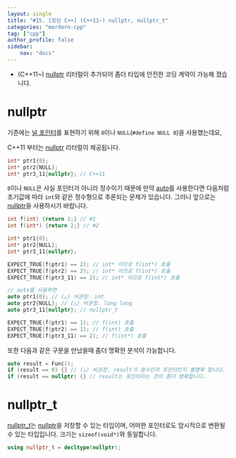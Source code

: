 ```yaml
---
layout: single
title: "#15. [모던 C++] (C++11~) nullptr, nullptr_t"
categories: "mordern-cpp"
tag: ["cpp"]
author_profile: false
sidebar: 
    nav: "docs"
---
```


* (C++11~) [nullptr](https://tango1202.github.io/mordern-cpp/mordern-cpp-nullptr/) 리터럴이 추가되어 좀더 타입에 안전한 코딩 계약이 가능해 졌습니다.

# nullptr

기존에는 [널 포인터](https://tango1202.github.io/classic-cpp-guide/classic-cpp-guide-pointer-reference/#%EB%84%90-%ED%8F%AC%EC%9D%B8%ED%84%B0)를 표현하기 위해 `0`이나 `NULL`(`#define NULL 0`)을 사용했는데요, 

C++11 부터는 [nullptr](https://tango1202.github.io/mordern-cpp/mordern-cpp-nullptr/) 리터럴이 제공됩니다.

```cpp
int* ptr1{0};
int* ptr2{NULL};
int* ptr3_11{nullptr}; // C++11
```

`0`이나 `NULL`은 사실 포인터가 아니라 정수이기 때문에 만약 [auto](https://tango1202.github.io/mordern-cpp/mordern-cpp-auto-decltype/#auto)를 사용한다면 다음처럼 초기값에 따라 `int`와 같은 정수형으로 추론되는 문제가 있습니다. 그러니 앞으로는 [nullptr](https://tango1202.github.io/mordern-cpp/mordern-cpp-nullptr/)을 사용하시기 바랍니다.


```cpp
int f(int) {return 1;} // #1
int f(int*) {return 2;} // #2

int* ptr1{0};
int* ptr2{NULL};
int* ptr3_11{nullptr};

EXPECT_TRUE(f(ptr1) == 2); // int* 이므로 f(int*) 호출
EXPECT_TRUE(f(ptr2) == 2); // int* 이므로 f(int*) 호출
EXPECT_TRUE(f(ptr3_11) == 2); // int* 이므로 f(int*) 호출

// auto를 사용하면
auto ptr1{0}; // (△) 비권장. int
auto ptr2{NULL}; // (△) 비권장. long long
auto ptr3_11{nullptr}; // nullptr_t

EXPECT_TRUE(f(ptr1) == 1); // f(int) 호출  
EXPECT_TRUE(f(ptr2) == 1); // f(int) 호출
EXPECT_TRUE(f(ptr3_11) == 2); // f(int*) 호출
```

또한 다음과 같은 구문을 만났을때 좀더 명확한 분석이 가능합니다.

```cpp
auto result = Func();
if (result == 0) {} // (△) 비권장. result가 정수인지 포인터인지 불명확 합니다.
if (result == nullptr) {} // result는 포인터라는 것이 좀더 명확합니다.
```

# nullptr_t

[nullptr_t](https://tango1202.github.io/mordern-cpp/mordern-cpp-nullptr/#nullptr_t)는 [nullptr](https://tango1202.github.io/mordern-cpp/mordern-cpp-nullptr/)을 저장할 수 있는 타입이며, 어떠한 포인터로도 암시적으로 변환될 수 있는 타입입니다. 크기는 `sizeof(void*)`와 동일합니다.

```cpp
using nullptr_t = decltype(nullptr);
```

